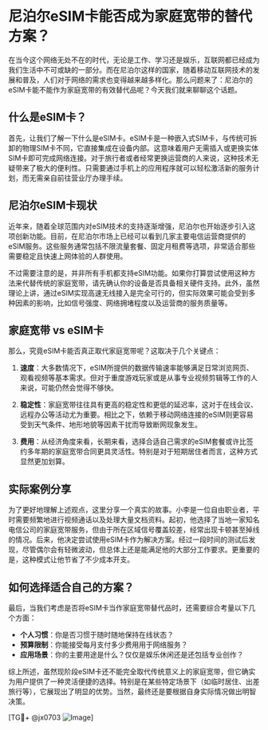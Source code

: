 # 尼泊尔eSIM卡能否成为家庭宽带的替代方案？

在当今这个网络无处不在的时代，无论是工作、学习还是娱乐，互联网都已经成为我们生活中不可或缺的一部分。而在尼泊尔这样的国家，随着移动互联网技术的发展和普及，人们对于网络的需求也变得越来越多样化。那么问题来了：尼泊尔的eSIM卡能不能作为家庭宽带的有效替代品呢？今天我们就来聊聊这个话题。

## 什么是eSIM卡？

首先，让我们了解一下什么是eSIM卡。eSIM卡是一种嵌入式SIM卡，与传统可拆卸的物理SIM卡不同，它直接集成在设备内部。这意味着用户无需插入或更换实体SIM卡即可完成网络连接。对于旅行者或者经常更换运营商的人来说，这种技术无疑带来了极大的便利性。只需要通过手机上的应用程序就可以轻松激活新的服务计划，而无需亲自前往营业厅办理手续。

## 尼泊尔eSIM卡现状

近年来，随着全球范围内对eSIM技术的支持逐渐增强，尼泊尔也开始逐步引入这项创新功能。目前，在尼泊尔市场上已经可以看到几家主要电信运营商提供的eSIM服务。这些服务通常包括不限流量套餐、固定月租费等选项，非常适合那些需要稳定且快速上网体验的人群使用。

不过需要注意的是，并非所有手机都支持eSIM功能。如果你打算尝试使用这种方法来代替传统的家庭宽带，请先确认你的设备是否具备相关硬件支持。此外，虽然理论上讲，通过eSIM实现高速无线接入是完全可行的，但实际效果可能会受到多种因素的影响，比如信号强度、网络拥堵程度以及运营商的服务质量等。

## 家庭宽带 vs eSIM卡

那么，究竟eSIM卡能否真正取代家庭宽带呢？这取决于几个关键点：

1. **速度**：大多数情况下，eSIM所提供的数据传输速率能够满足日常浏览网页、观看视频等基本需求。但对于重度游戏玩家或是从事专业视频剪辑等工作的人来说，可能仍然会觉得不够快。
   
2. **稳定性**：家庭宽带往往具有更高的稳定性和更低的延迟率，这对于在线会议、远程办公等活动尤为重要。相比之下，依赖于移动网络连接的eSIM则更容易受到天气条件、地形地貌等因素干扰而导致断网现象发生。
   
3. **费用**：从经济角度来看，长期来看，选择合适自己需求的eSIM套餐或许比签约多年期的家庭宽带合同更具灵活性。特别是对于短期居住者而言，这种方式显然更加划算。

## 实际案例分享

为了更好地理解上述观点，这里分享一个真实的故事。小李是一位自由职业者，平时需要频繁地进行视频通话以及处理大量文档资料。起初，他选择了当地一家知名电信公司的家庭宽带服务，但由于所在区域信号覆盖较差，经常出现卡顿甚至掉线的情况。后来，他决定尝试使用eSIM卡作为解决方案。经过一段时间的测试后发现，尽管偶尔会有轻微波动，但总体上还是能满足他的大部分工作要求。更重要的是，这种模式让他节省了不少成本开支。

## 如何选择适合自己的方案？

最后，当我们考虑是否将eSIM卡当作家庭宽带替代品时，还需要综合考量以下几个方面：

- **个人习惯**：你是否习惯于随时随地保持在线状态？
- **预算限制**：你能接受每月支付多少费用用于网络服务？
- **应用场景**：你的主要用途是什么？仅仅是娱乐休闲还是还包括专业创作？

综上所述，虽然现阶段eSIM卡还不能完全取代传统意义上的家庭宽带，但它确实为用户提供了一种灵活便捷的选择。特别是在某些特定场景下（如临时居住、出差旅行等），它展现出了明显的优势。当然，最终还是要根据自身实际情况做出明智决策。

[TG💪+ @jx0703 ![Image](https://github.com/user-attachments/assets/dbca1d08-cadb-493c-b0ec-ad6f7a83f270)]